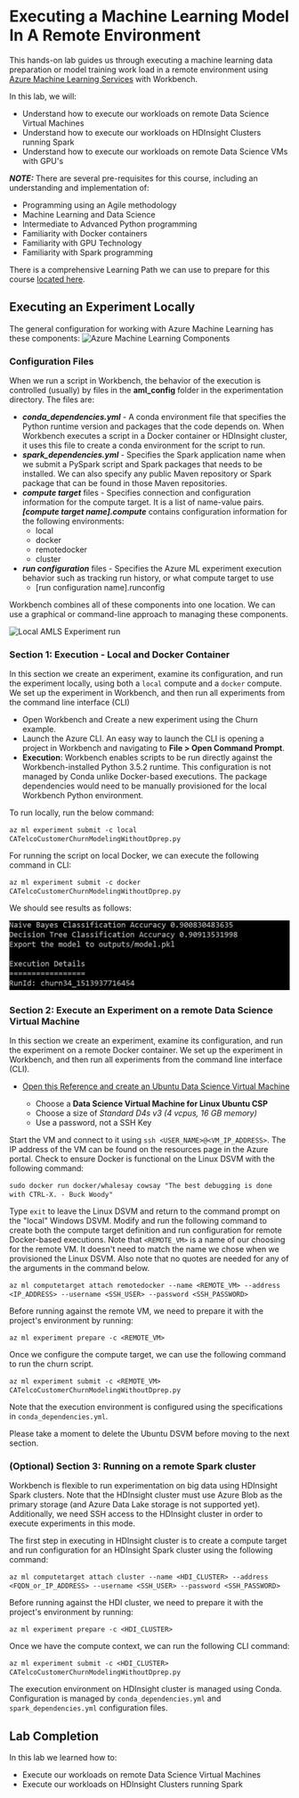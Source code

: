 # Executing a Machine Learning Model In A Remote Environment

This hands-on lab guides us through executing a machine learning data preparation or model training work load in a remote environment using [Azure Machine Learning Services](https://docs.microsoft.com/en-us/azure/machine-learning/preview/overview-what-is-azure-ml) with Workbench. 

In this lab, we will:

- Understand how to execute our workloads on remote Data Science Virtual Machines 
- Understand how to execute our workloads on HDInsight Clusters running Spark
- Understand how to execute our workloads on remote Data Science VMs with GPU's

***NOTE:*** There are several pre-requisites for this course, including an understanding and implementation of:

- Programming using an Agile methodology
- Machine Learning and Data Science
- Intermediate to Advanced Python programming
- Familiarity with Docker containers 
- Familiarity with GPU Technology
- Familiarity with Spark programming

There is a comprehensive Learning Path we can use to prepare for this course [located here](https://github.com/Azure/learnAnalytics-CreatingSolutionswiththeTeamDataScienceProcess-/blob/master/Instructions/Learning%20Path%20-%20Creating%20Solutions%20with%20the%20Team%20Data%20Science%20Process.md).

## Executing an Experiment Locally

The general configuration for working with Azure Machine Learning has these components:
![Azure Machine Learning Components](https://docs.microsoft.com/en-us/azure/machine-learning/preview/media/overview-general-concepts/hierarchy.png)

### Configuration Files

When we run a script in Workbench, the behavior of the execution is controlled (usually) by files in the **aml_config** folder in the experimentation directory. 
The files are:

  - ***conda_dependencies.yml*** - A conda environment file that specifies the Python runtime version and packages that the code depends on. When Workbench executes a script in a Docker container or HDInsight cluster, it uses this file to create a conda environment for the script to run. 
  - ***spark_dependencies.yml*** - Specifies the Spark application name when we submit a PySpark script and Spark packages that needs to be installed. We can also specify any public Maven repository or Spark package that can be found in those Maven repositories.
  - ***compute target*** files - Specifies connection and configuration information for the compute target. It is a list of name-value pairs. ***[compute target name].compute*** contains configuration information for the following environments:
    - local
    - docker
    - remotedocker
    - cluster
  - ***run configuration*** files - Specifies the Azure ML experiment execution behavior such as tracking run history, or what compute target to use
    - [run configuration name].runconfig

Workbench combines all of these components into one location. We can use a graphical or command-line approach to managing these components.  

![Local AMLS Experiment run](https://docs.microsoft.com/en-us/azure/machine-learning/preview/media/experimentation-service-configuration/local-native-run.png)

### Section 1: Execution - Local and Docker Container

In this section we create an experiment, examine its configuration, and run the experiment locally, using both a `local` compute and a `docker` compute. We set up the experiment in Workbench, and then run all experiments from the command line interface (CLI)

- Open Workbench and Create a new experiment using the Churn example.
- Launch the Azure CLI. An easy way to launch the CLI is opening a project in Workbench and navigating to **File > Open Command Prompt**.
- **Execution**: Workbench enables scripts to be run directly against the Workbench-installed Python 3.5.2 runtime. This configuration is not managed by Conda unlike Docker-based executions. The package dependencies would need to be manually provisioned for the local Workbench Python environment.

To run locally, run the below command:

```
az ml experiment submit -c local CATelcoCustomerChurnModelingWithoutDprep.py
```

For running the script on local Docker, we can execute the following command in CLI:

```
az ml experiment submit -c docker CATelcoCustomerChurnModelingWithoutDprep.py
```

We should see results as follows:

![Naive Bayes](images/naive-bayes.png)

### Section 2: Execute an Experiment on a remote Data Science Virtual Machine

In this section we create an experiment, examine its configuration, and run the experiment on a remote Docker container. We set up the experiment in Workbench, and then run all experiments from the command line interface (CLI).

- [Open this Reference and create an Ubuntu Data Science Virtual Machine](https://docs.microsoft.com/en-us/azure/machine-learning/data-science-virtual-machine/dsvm-ubuntu-intro#create-your-data-science-virtual-machine-for-linux)

  - Choose a **Data Science Virtual Machine for Linux Ubuntu CSP**
  - Choose a size of *Standard D4s v3 (4 vcpus, 16 GB memory)*
  - Use a password, not a SSH Key

Start the VM and connect to it using `ssh <USER_NAME>@<VM_IP_ADDRESS>`. The IP address of the VM can be found on the resources page in the Azure portal. Check to ensure Docker is functional on the Linux DSVM with the following command:

```
sudo docker run docker/whalesay cowsay "The best debugging is done with CTRL-X. - Buck Woody"
```

Type `exit` to leave the Linux DSVM and return to the command prompt on the "local" Windows DSVM. Modify and run the following command to create both the compute target definition and run configuration for remote Docker-based executions. Note that `<REMOTE_VM>` is a name of our choosing for the remote VM. It doesn't need to match the name we chose when we provisioned the Linux DSVM. Also note that no quotes are needed for any of the arguments in the command below.

```
az ml computetarget attach remotedocker --name <REMOTE_VM> --address <IP_ADDRESS> --username <SSH_USER> --password <SSH_PASSWORD>
```

Before running against the remote VM, we need to prepare it with the project's environment by running:

```
az ml experiment prepare -c <REMOTE_VM>
```

Once we configure the compute target, we can use the following command to run the churn script.

```
az ml experiment submit -c <REMOTE_VM> CATelcoCustomerChurnModelingWithoutDprep.py
```

Note that the execution environment is configured using the specifications in `conda_dependencies.yml`.

Please take a moment to delete the Ubuntu DSVM before moving to the next section.

### (Optional) Section 3: Running on a remote Spark cluster

Workbench is flexible to run experimentation on big data using HDInsight Spark clusters. Note that the HDInsight cluster must use Azure Blob as the primary storage (and Azure Data Lake storage is not supported yet). Additionally, we need SSH access to the HDInsight cluster in order to execute experiments in this mode.

The first step in executing in HDInsight cluster is to create a compute target and run configuration for an HDInsight Spark cluster using the following command:

```
az ml computetarget attach cluster --name <HDI_CLUSTER> --address <FQDN_or_IP_ADDRESS> --username <SSH_USER> --password <SSH_PASSWORD>
```

Before running against the HDI cluster, we need to prepare it with the project's environment by running:

```
az ml experiment prepare -c <HDI_CLUSTER>
```

Once we have the compute context, we can run the following CLI command:

```
az ml experiment submit -c <HDI_CLUSTER> CATelcoCustomerChurnModelingWithoutDprep.py
```

The execution environment on HDInsight cluster is managed using Conda. Configuration is managed by `conda_dependencies.yml` and `spark_dependencies.yml` configuration files. 

## Lab Completion

In this lab we learned how to:

- Execute our workloads on remote Data Science Virtual Machines 
- Execute our workloads on HDInsight Clusters running Spark
